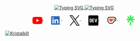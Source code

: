 <p align="center">
  <a href="https://github.com/Kristalkill">
    <img src="https://readme-typing-svg.demolab.com?font=Fira+Code&weight=900&size=50&pause=1000&center=true&vCenter=true&repeat=false&width=1500&height=100&lines=Vasyl+Vovk" alt="Typing SVG" />
    <img src="https://readme-typing-svg.demolab.com?font=Fira+Code&weight=900&size=60&pause=1000&center=true&vCenter=true&random=true&width=1500&height=100&lines=Full-stack+React%2FTypeScript+Developer;C%2B%2B+enthusiast;Always+learning+new+things+and+improving;Started+programming+in+2019" alt="Typing SVG" />
  </a>
</p>
<!-- Social icons section -->
<p align="center">
  <a href="https://www.youtube.com/@ENDMVP">
    <img  align="middle" width="32px" alt="Youtube" title="Youtube" src="./assets/youtube_social_icon_red.png" />
  </a> &#8287;&#8287;&#8287;&#8287;&#8287; <a href="https://www.linkedin.com/in/vasylvovk/">
    <img  align="middle" width="32px" alt="LinkedIn" title="LinkedIn" src="./assets/LI-In-Bug.png" />
  </a> &#8287;&#8287;&#8287;&#8287;&#8287; <a href="https://x.com/vovk_vasyl">
    <img  align="middle" width="32px" alt="X" title="X" src="./assets/logo-black.png" />
  </a> &#8287;&#8287;&#8287;&#8287;&#8287; <a href="https://dev.to/endmvp">
    <img  align="middle" width="32px" alt="Dev.to" title="Dev.to" src="./assets/dev-badge.svg">
  </a> &#8287;&#8287;&#8287;&#8287;&#8287; <a href="https://ko-fi.com/endmvp">
    <img  align="middle" width="32px" alt="Ko-fi" title="Buy me a coffee" src="./assets/kofi_symbol.png" />
  </a> &#8287;&#8287;&#8287;&#8287;&#8287;
  <a>
     <img  align="middle" width="32px" alt="Linktree" title="Linktree" src="./assets/linktree-logo-icon.png" />
  </a>
</p>
<a href="https://github.com/ryo-ma/github-profile-trophy">
  <img width=800px src="https://github-profile-trophy.vercel.app/?username=kristalkill&column=9&theme=gruvbox&no-bg=true&no-frame=true" alt="Kristalkill" />
</p>